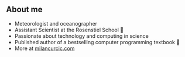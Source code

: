 ## About me

* Meteorologist and oceanographer
* Assistant Scientist at the Rosenstiel School 🌊
* Passionate about technology and computing in science
* Published author of a bestselling computer programming textbook 📖
* More at [milancurcic.com](https://milancurcic.com)
